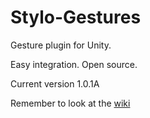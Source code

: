 # Stylo-Gestures
Gesture plugin for Unity.

Easy integration. Open source.

Current version 1.0.1A

Remember to look at the [wiki](https://github.com/Rckdrigo/Stylo-Gestures/wiki)
